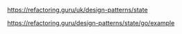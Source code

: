 https://refactoring.guru/uk/design-patterns/state

https://refactoring.guru/design-patterns/state/go/example

